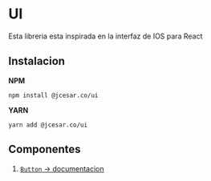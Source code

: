 # UI

Esta libreria esta inspirada en la interfaz de IOS para React

## Instalacion
**NPM**
~~~
npm install @jcesar.co/ui
~~~
**YARN**
~~~
yarn add @jcesar.co/ui
~~~

## Componentes
1. [`Button` -> documentacion](https://github.com/llulioscesar/UI/tree/master/src/compoenets/button)
